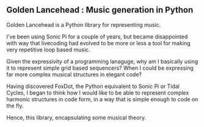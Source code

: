 
## Golden Lancehead : Music generation in Python
    

Golden Lancehead is a Python library for representing music.

I've been using Sonic Pi for a couple of years, but became disappointed with way that livecoding had evolved to be more or less a tool for making very repetitive loop based music.

Given the expressivity of a programming lanaguge, why am I basically using it to represent simple grid based sequencers? When I could be expressing far more complex musical structures in elegant code?

Having discovered FoxDot, the Python equivalent to Sonic Pi or Tidal Cycles, I began to think how I would like to be able to represent complex harmonic structures in code form, in a way that is 
simple enough to code on the fly.

Hence, this library, encapsulating some musical theory.
